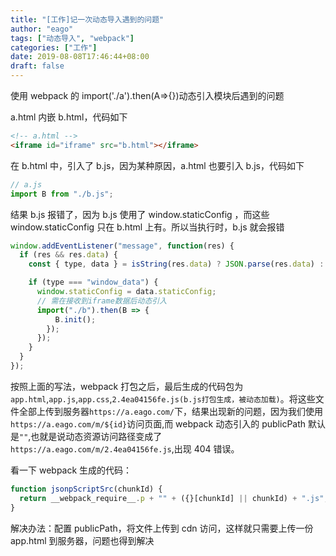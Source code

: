 ```yaml
---
title: "[工作]记一次动态导入遇到的问题"
author: "eago"
tags: ["动态导入", "webpack"]
categories: ["工作"]
date: 2019-08-08T17:46:44+08:00
draft: false
---
```


使用 webpack 的 import('./a').then(A=>{})动态引入模块后遇到的问题

<!--more-->

a.html 内嵌 b.html，代码如下

```html
<!-- a.html -->
<iframe id="iframe" src="b.html"></iframe>
```

在 b.html 中，引入了 b.js，因为某种原因，a.html 也要引入 b.js，代码如下

```js
// a.js
import B from "./b.js";
```

结果 b.js 报错了，因为 b.js 使用了 window.staticConfig ，而这些 window.staticConfig 只在 b.html 上有。所以当执行时，b.js 就会报错

```js
window.addEventListener("message", function(res) {
  if (res && res.data) {
    const { type, data } = isString(res.data) ? JSON.parse(res.data) : res.data;

    if (type === "window_data") {
      window.staticConfig = data.staticConfig;
      // 需在接收到iframe数据后动态引入
      import("./b").then(B => {
          B.init();
        });
      });
    }
  }
});
```

按照上面的写法，webpack 打包之后，最后生成的代码包为`app.html`,`app.js`,`app.css`,`2.4ea04156fe.js(b.js打包生成，被动态加载)`。将这些文件全部上传到服务器`https://a.eago.com/`下，结果出现新的问题，因为我们使用`https://a.eago.com/m/${id}`访问页面,而 webpack 动态引入的 publicPath 默认是`""`,也就是说动态资源访问路径变成了`https://a.eago.com/m/2.4ea04156fe.js`,出现 404 错误。

看一下 webpack 生成的代码：

```js
function jsonpScriptSrc(chunkId) {
  return __webpack_require__.p + "" + ({}[chunkId] || chunkId) + ".js";
}
```

解决办法：配置 publicPath，将文件上传到 cdn 访问，这样就只需要上传一份 app.html 到服务器，问题也得到解决
